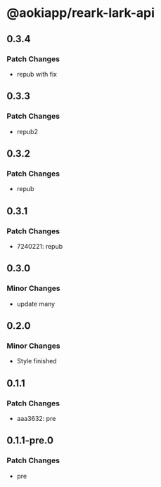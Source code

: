 # @aokiapp/reark-lark-api

## 0.3.4

### Patch Changes

- repub with fix

## 0.3.3

### Patch Changes

- repub2

## 0.3.2

### Patch Changes

- repub

## 0.3.1

### Patch Changes

- 7240221: repub

## 0.3.0

### Minor Changes

- update many

## 0.2.0

### Minor Changes

- Style finished

## 0.1.1

### Patch Changes

- aaa3632: pre

## 0.1.1-pre.0

### Patch Changes

- pre
